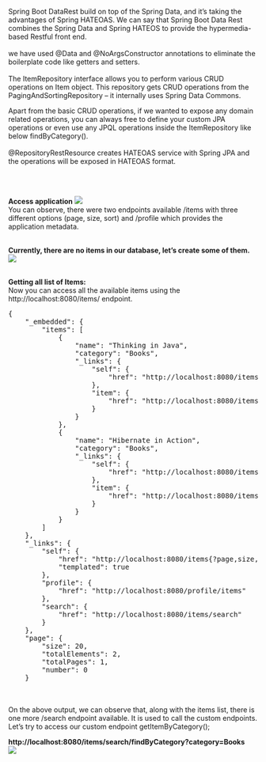 Spring Boot DataRest build on top of the Spring Data, and it’s taking the advantages of Spring HATEOAS. 
We can say that Spring Boot Data Rest combines the Spring Data and Spring HATEOS to provide the hypermedia-based Restful front end.
<br/>
<br/>
we have used @Data and @NoArgsConstructor annotations to eliminate the boilerplate code like getters and setters.
<br/>
<br/>
The ItemRepository interface allows you to perform various CRUD operations on Item object. 
This repository gets CRUD operations from the PagingAndSortingRepository – it internally uses Spring Data Commons.

Apart from the basic CRUD operations, if we wanted to expose any domain related operations, you can always free to define your custom JPA 
operations or even use any JPQL operations inside the ItemRepository like below findByCategory().
<br/>
<br/>
@RepositoryRestResource creates HATEOAS service with Spring JPA and the operations will be exposed in HATEOAS format.

<br/>
<br/>

<b>Access application</b>
<img src="https://www.onlinetutorialspoint.com/wp-content/uploads/2019/05/Spring-Boot-Data-Rest-Example-2-min.png"/>
<br/>
You can observe, there were two endpoints available /items with three different options (page, size, sort) and /profile which provides the application metadata.
<br/>
<br/>

<b>Currently, there are no items in our database, let’s create some of them.</b>
<br/>
<img src="https://www.onlinetutorialspoint.com/wp-content/uploads/2019/05/Spring-Boot-Data-Rest-Example-4-min.png"/>
<br/>
<br/>


<b>Getting all list of Items:</b>
<br/>
Now you can access all the available items using the http://localhost:8080/items/ endpoint.
<br/>
<pre>
{
    "_embedded": {
        "items": [
            {
                "name": "Thinking in Java",
                "category": "Books",
                "_links": {
                    "self": {
                        "href": "http://localhost:8080/items/1"
                    },
                    "item": {
                        "href": "http://localhost:8080/items/1"
                    }
                }
            },
            {
                "name": "Hibernate in Action",
                "category": "Books",
                "_links": {
                    "self": {
                        "href": "http://localhost:8080/items/2"
                    },
                    "item": {
                        "href": "http://localhost:8080/items/2"
                    }
                }
            }
        ]
    },
    "_links": {
        "self": {
            "href": "http://localhost:8080/items{?page,size,sort}",
            "templated": true
        },
        "profile": {
            "href": "http://localhost:8080/profile/items"
        },
        "search": {
            "href": "http://localhost:8080/items/search"
        }
    },
    "page": {
        "size": 20,
        "totalElements": 2,
        "totalPages": 1,
        "number": 0
    }
</pre>
<br/>
<br/>
On the above output, we can observe that, along with the items list, there is one more /search endpoint available. It is used to call the custom endpoints. Let’s try to access our custom endpoint getItemByCategory();
<br/>


<b>http://localhost:8080/items/search/findByCategory?category=Books</b>
<br/>
<img src="https://www.onlinetutorialspoint.com/wp-content/uploads/2019/05/Spring-Boot-DataRest-Example-5-min.png"/>
<br/>

